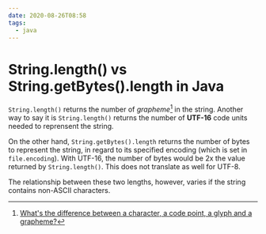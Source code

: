 ```yaml
---
date: 2020-08-26T08:58
tags:
  - java
---
```


# String.length() vs String.getBytes().length in Java

`String.length()` returns the number of _grapheme_[^1] in the string. Another way to say it is `String.length()` returns the number of **UTF-16**
code units needed to reprensent the string.

On the other hand, `String.getBytes().length` returns the number of bytes to
represent the string, in regard to its specified encoding (which is set in
`file.encoding`). With UTF-16, the number of bytes would be 2x the value
returned by `String.length()`. This does not translate as well for UTF-8.

The relationship between these two lengths, however, varies if the string
contains non-ASCII characters.


[^1]: [What's the difference between a character, a code point, a glyph and a grapheme?](https://stackoverflow.com/q/27331819)
